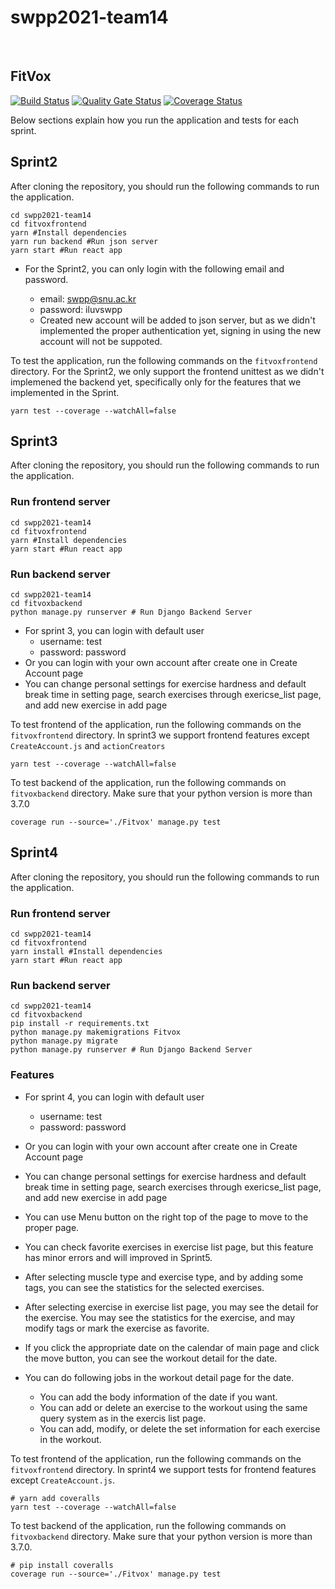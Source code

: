 # swpp2021-team14
<br/>

 ## FitVox
[![Build Status](https://app.travis-ci.com/swsnu/swpp2021-team14.svg?branch=main)](https://app.travis-ci.com/swsnu/swpp2021-team14)
[![Quality Gate Status](https://sonarcloud.io/api/project_badges/measure?project=swsnu_swpp2021-team14&metric=alert_status)](https://sonarcloud.io/dashboard?id=swsnu_swpp2021-team14)
[![Coverage Status](https://coveralls.io/repos/github/swsnu/swpp2021-team14/badge.svg?branch=main)](https://coveralls.io/github/swsnu/swpp2021-team14?branch=main&service=github)



Below sections explain how you run the application and tests for each sprint.



## Sprint2

After cloning the repository, you should run the following commands to run the application.

```shell
cd swpp2021-team14
cd fitvoxfrontend
yarn #Install dependencies
yarn run backend #Run json server
yarn start #Run react app
```

* For the Sprint2, you can only login with the following email and password.

  * email: swpp@snu.ac.kr
  * password: iluvswpp
  * Created new account will be added to json server, but as we didn't implemented the proper authentication yet, signing in using the new account will not be suppoted.

  

To test the application, run the following commands on the `fitvoxfrontend` directory. For the Sprint2, we only support the frontend unittest as we didn't implemened the backend yet, specifically only for the features that we implemented in the Sprint.

```shell
yarn test --coverage --watchAll=false
```

## Sprint3

After cloning the repository, you should run the following commands to run the application.

### Run frontend server
```shell
cd swpp2021-team14
cd fitvoxfrontend
yarn #Install dependencies
yarn start #Run react app
```

### Run backend server
```shell
cd swpp2021-team14
cd fitvoxbackend
python manage.py runserver # Run Django Backend Server
```

* For sprint 3, you can login with default user
  * username: test
  * password: password
* Or you can login with your own account after create one in Create Account page
* You can change personal settings for exercise hardness and default break time in setting page, search exercises through exericse_list page, and add new exercise in add page

To test frontend of the application, run the following commands on the `fitvoxfrontend` directory. In sprint3 we support frontend features except `CreateAccount.js` and `actionCreators`

```shell
yarn test --coverage --watchAll=false
```

To test backend of the application, run the following commands on `fitvoxbackend` directory. Make sure that your python version is more than 3.7.0

```shell
coverage run --source='./Fitvox' manage.py test
```



## Sprint4

After cloning the repository, you should run the following commands to run the application.

### Run frontend server

```shell
cd swpp2021-team14
cd fitvoxfrontend
yarn install #Install dependencies
yarn start #Run react app
```

### Run backend server

```shell
cd swpp2021-team14
cd fitvoxbackend
pip install -r requirements.txt
python manage.py makemigrations Fitvox
python manage.py migrate
python manage.py runserver # Run Django Backend Server
```

### Features

* For sprint 4, you can login with default user

  * username: test
  * password: password

* Or you can login with your own account after create one in Create Account page

* You can change personal settings for exercise hardness and default break time in setting page, search exercises through exericse_list page, and add new exercise in add page

* You can use Menu button on the right top of the page to move to the proper page.

* You can check favorite exercises in exercise list page, but this feature has minor errors and will improved in Sprint5.

* After selecting muscle type and exercise type, and by adding some tags, you can see the statistics for the selected exercises. 

* After selecting exercise in exercise list page, you may see the detail for the exercise. You may see the statistics for the exercise, and may modify tags or mark the exercise as favorite.

* If you click the appropriate date on the calendar of main page and click the move button, you can see the workout detail for the date.

* You can do following jobs in the workout detail page for the date.

  * You can add the body information of the date if you want. 
  * You can add or delete an exercise to the workout using the same query system as in the exercis list page.
  * You can add, modify, or delete the set information for each exercise in the workout.

  

To test frontend of the application, run the following commands on the `fitvoxfrontend` directory. In sprint4 we support tests for frontend features except `CreateAccount.js`.

```shell
# yarn add coveralls
yarn test --coverage --watchAll=false
```

To test backend of the application, run the following commands on `fitvoxbackend` directory. Make sure that your python version is more than 3.7.0.

```shell
# pip install coveralls
coverage run --source='./Fitvox' manage.py test
```

